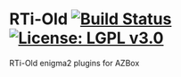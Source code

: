 RTi-Old [![Build Status](https://travis-ci.org/OpenVisionE2/RTi-Old.svg?branch=master)](https://travis-ci.org/OpenVisionE2/RTi-Old) [![License: LGPL v3.0](https://img.shields.io/badge/License-LGPL%20v3.0-blue.svg)](https://www.gnu.org/licenses/lgpl-3.0)
=======
RTi-Old enigma2 plugins for AZBox
